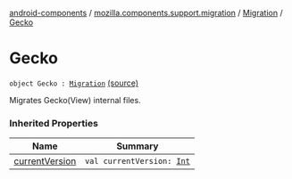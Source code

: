 [android-components](../../index.md) / [mozilla.components.support.migration](../index.md) / [Migration](index.md) / [Gecko](./-gecko.md)

# Gecko

`object Gecko : `[`Migration`](index.md) [(source)](https://github.com/mozilla-mobile/android-components/blob/master/components/support/migration/src/main/java/mozilla/components/support/migration/FennecMigrator.kt#L90)

Migrates Gecko(View) internal files.

### Inherited Properties

| Name | Summary |
|---|---|
| [currentVersion](current-version.md) | `val currentVersion: `[`Int`](https://kotlinlang.org/api/latest/jvm/stdlib/kotlin/-int/index.html) |
